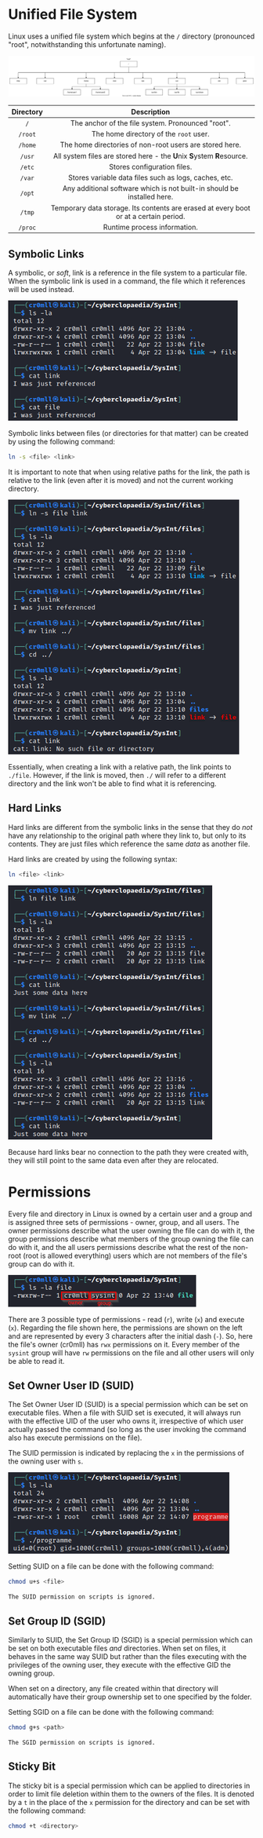 # Unified File System
Linux uses a unified file system which begins at the `/` directory (pronounced "root", notwithstanding this unfortunate naming). 

![](Resources/Images/File%20System/Linux%20File%20System.svg)

|Directory|Description|
|:--------:|:--------:|
|`/`|The anchor of the file system. Pronounced "root".|
|`/root`|The home directory of the `root` user.|
|`/home`|The home directories of non-root users are stored here.|
|`/usr`|All system files are stored here - the **U**nix **S**ystem **R**esource.|
|`/etc`|Stores configuration files.|
|`/var`|Stores variable data files such as logs, caches, etc.|
|`/opt`|Any additional software which is not built-in should be installed here.|
|`/tmp`|Temporary data storage. Its contents are erased at every boot or at a certain period.|
|`/proc`|Runtime process information.|

## Symbolic Links
A symbolic, or *soft*, link is a reference in the file system to a particular file. When the symbolic link is used in a command, the file which it references will be used instead.

![](Resources/Images/File%20System/Symbolic%20Links.png)

Symbolic links between files (or directories for that matter) can be created by using the following command:

```bash
ln -s <file> <link>
```

It is important to note that when using relative paths for the link, the path is relative to the link (even after it is moved) and not the current working directory.

![](Resources/Images/File%20System/Symbolic%20Link%20Relative%20Path.png)

Essentially, when creating a link with a relative path, the link points to `./file`. However, if the link is moved, then `./` will refer to a different directory and the link won't be able to find what it is referencing.

## Hard Links
Hard links are different from the symbolic links in the sense that they do *not* have any relationship to the original path where they link to, but only to its contents. They are just files which reference the same *data* as another file.

Hard links are created by using the following syntax:
```bash
ln <file> <link>
```

![](Resources/Images/File%20System/Hard%20Links.png)

Because hard links bear no connection to the path they were created with, they will still point to the same data even after they are relocated.

# Permissions
Every file and directory in Linux is owned by a certain user and a group and is assigned three sets of permissions - owner, group, and all users. The owner permissions describe what the user owning the file can do with it, the group permissions describe what members of the group owning the file can do with it, and the all users permissions describe what the rest of the non-root (root is allowed everything) users which are not members of the file's group can do with it.

![](Resources/Images/File%20System/File%20Permissions.png)

There are 3 possible type of permissions - read (`r`), write (`x`) and execute (`x`). Regarding the file shown here, the permissions are shown on the left and are represented by every 3 characters after the initial dash (`-`). So, here the file's owner (cr0mll) has `rwx` permissions on it. Every member of the `sysint` group will have `rw` permissions on the file and all other users will only be able to read it.

## Set Owner User ID (SUID)
The Set Owner User ID (SUID) is a special permission which can be set on executable files. When a file with SUID set is executed, it will always run with the effective UID of the user who owns it, irrespective of which user actually passed the command (so long as the user invoking the command also has execute permissions on the file).

The SUID permission is indicated by replacing the `x` in the permissions of the owning user with `s`.

![](Resources/Images/File%20System/SUID.png)

Setting SUID on a file can be done with the following command:
```bash
chmod u+s <file>
```

```admonish note
The SUID permission on scripts is ignored.
```

## Set Group ID (SGID)
Similarly to SUID, the Set Group ID (SGID) is a special permission which can be set on both executable files *and* directories. When set on files, it behaves in the same way SUID but rather than the files executing with the privileges of the owning user, they execute with the effective GID the owning group.

When set on a directory, any file created within that directory will automatically have their group ownership set to one specified by the folder.

Setting SGID on a file can be done with the following command:
```bash
chmod g+s <path>
```

```admonish note
The SGID permission on scripts is ignored.
```

## Sticky Bit
The sticky bit is a special permission which can be applied to directories in order to limit file deletion within them to the owners of the files. It is denoted by a `t` in the place of the `x` permission for the directory and can be set with the following command:

```bash
chmod +t <directory>
```